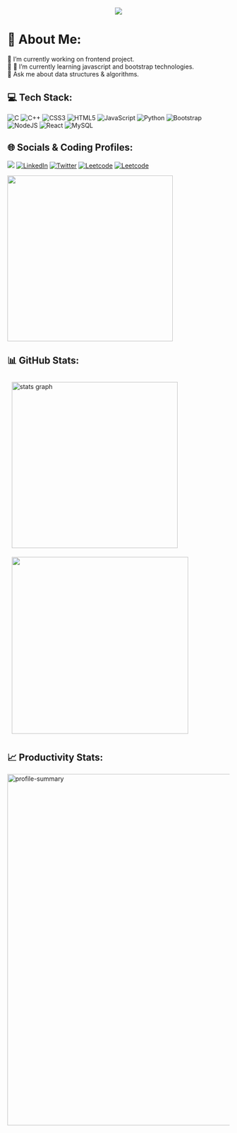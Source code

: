 <h1 align="center"> 
    <img src="https://readme-typing-svg.herokuapp.com?size=35&duration=5500&color=ffffff&vCenter=true&center=true&width=460&lines=Hi👋,+I'm+Aman+Singh;Software+Engineer;Frontend+Devloper">
</h1>

# 💫 About Me:
🔭 I’m currently working on frontend project.<br>👯 🌱 I’m currently learning javascript and bootstrap technologies.<br>💬 Ask me about data structures & algorithms.<br>

## 💻 Tech Stack:
![C](https://img.shields.io/badge/c-%2300599C.svg?style=flat&logo=c&logoColor=white) ![C++](https://img.shields.io/badge/c++-%2300599C.svg?style=flat&logo=c%2B%2B&logoColor=white) ![CSS3](https://img.shields.io/badge/css3-%231572B6.svg?style=flat&logo=css3&logoColor=white) ![HTML5](https://img.shields.io/badge/html5-%23E34F26.svg?style=flat&logo=html5&logoColor=white) ![JavaScript](https://img.shields.io/badge/javascript-%23323330.svg?style=flat&logo=javascript&logoColor=%23F7DF1E) ![Python](https://img.shields.io/badge/python-3670A0?style=flat&logo=python&logoColor=ffdd54)  ![Bootstrap](https://img.shields.io/badge/bootstrap-%23563D7C.svg?style=flat&logo=bootstrap&logoColor=white)![NodeJS](https://img.shields.io/badge/node.js-6DA55F?style=flat&logo=node.js&logoColor=white) ![React](https://img.shields.io/badge/react-%2320232a.svg?style=flat&logo=react&logoColor=%2361DAFB)  ![MySQL](https://img.shields.io/badge/mysql-%2300f.svg?style=flat&logo=mysql&logoColor=white)  
## 🌐 Socials & Coding Profiles:
<a href="mailto:amantvn1234@gmail.com "><img src="https://img.shields.io/badge/Gmail-%23430098.svg?logo=Gmail&logoColor=white"></a>
[![LinkedIn](https://img.shields.io/badge/LinkedIn-%230077B5.svg?logo=linkedin&logoColor=white)](https://www.linkedin.com/in/https://www.linkedin.com/in/aman-singh-26676521b/)
[![Twitter](https://img.shields.io/badge/Twitter-%230077B5.svg?logo=Twitter&logoColor=white)](https://twitter.com/AdarshS44093566)
[![Leetcode](https://img.shields.io/badge/Leetcode-%2320232a.svg?logo=Leetcode&logoColor=white)](https://leetcode.com/amantvn1234/)
[![Leetcode](https://img.shields.io/badge/Geeksforgeeks-%2320232a.svg?logo=Geeksforgeeks&logoColor=white)](https://geeksforgeeks.com/https://auth.geeksforgeeks.org/user/amantvn1234/)

<div align="left">
    <img style=" width: 375px;" src="https://leetcard.jacoblin.cool/Amantvn1234?theme=light&font=Noto%20Sans%20Math" />
</div>

## 📊 GitHub Stats:
<div align="left" >
  <img style ="width:376px;margin:10px" src="https://github-readme-stats.vercel.app/api?hide_title=false&hide_rank=false&show_icons=true&include_all_commits=true&count_private=true&disable_animations=false&theme=light&locale=en&hide_border=true&username=amantvn1234" alt="stats graph"/>
  <img style ="width:400px; margin:10px" src = "https://github-readme-streak-stats.herokuapp.com/?user=amantvn1234&theme=light&hide_border=true&margin-10"/>
</div>

## 📈 Productivity Stats:

<div align="left" >
 <img style="width:795px" src="https://github-profile-summary-cards.vercel.app/api/cards/profile-details?username=amantvn1234&theme=github"  display=block width=100% height=auto  alt="profile-summary" >
<div>
